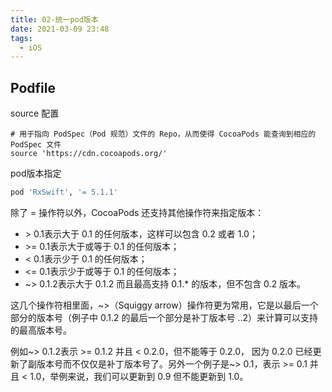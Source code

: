 ```yaml
---
title: 02-统一pod版本
date: 2021-03-09 23:48
tags:
  - iOS
---
```


## Podfile

source 配置
```shell
# 用于指向 PodSpec（Pod 规范）文件的 Repo，从而使得 CocoaPods 能查询到相应的 PodSpec 文件
source 'https://cdn.cocoapods.org/'
```
pod版本指定

```ruby
pod 'RxSwift', '= 5.1.1'
```
除了 = 操作符以外，CocoaPods 还支持其他操作符来指定版本：

+ \> 0.1表示大于 0.1 的任何版本，这样可以包含 0.2 或者 1.0；
+ \>= 0.1表示大于或等于 0.1 的任何版本；
+ < 0.1表示少于 0.1 的任何版本；
+ <= 0.1表示少于或等于 0.1 的任何版本；
+ ~> 0.1.2表示大于 0.1.2 而且最高支持 0.1.* 的版本，但不包含 0.2 版本。

这几个操作符相里面，~>（Squiggy arrow）操作符更为常用，它是以最后一个部分的版本号（例子中 0.1.2 的最后一个部分是补丁版本号 ..2）来计算可以支持的最高版本号。

例如\~\> 0.1.2表示 >= 0.1.2 并且 < 0.2.0，但不能等于 0.2.0， 因为 0.2.0 已经更新了副版本号而不仅仅是补丁版本号了。另外一个例子是~> 0.1，表示  >= 0.1  并且 < 1.0，举例来说，我们可以更新到 0.9 但不能更新到 1.0。

